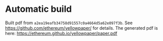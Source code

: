 # Automatic build
Built pdf from `a2ea19eafb34758d91557c0a4664d5a62e097f3b`. See https://github.com/ethereum/yellowpaper/ for details.
The generated pdf is here: https://ethereum.github.io/yellowpaper/paper.pdf
